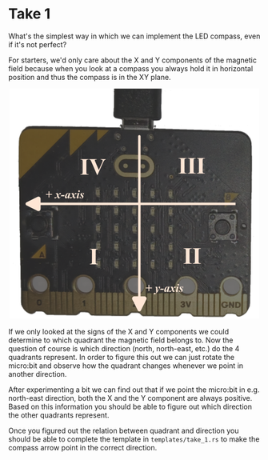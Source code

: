 # Take 1

What's the simplest way in which we can implement the LED compass, even if it's not perfect?

For starters, we'd only care about the X and Y components of the magnetic field because when you
look at a compass you always hold it in horizontal position and thus the compass is in the XY plane.

<p align="center">
<img class="white_bg" title="Quadrants" src="../assets/quadrants.jpg" width="500" />
</p>

If we only looked at the signs of the X and Y components we could determine to which quadrant the
magnetic field belongs to. Now the question of course is which direction (north, north-east, etc.)
do the 4 quadrants represent. In order to figure this out we can just rotate the micro:bit and
observe how the quadrant changes whenever we point in another direction.

After experimenting a bit we can find out that if we point the micro:bit in e.g. north-east
direction, both the X and the Y component are always positive. Based on this information you should
be able to figure out which direction the other quadrants represent.

Once you figured out the relation between quadrant and direction you should be able to complete the
template in `templates/take_1.rs` to make the compass arrow point in the correct direction.
